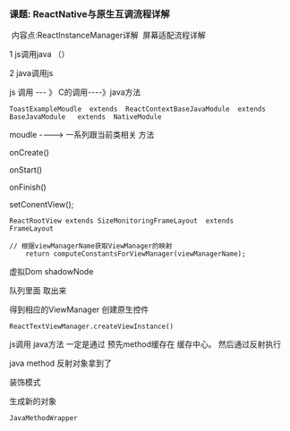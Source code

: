 ### 课题:  ReactNative与原生互调流程详解

​       内容点:ReactInstanceManager详解
​	            屏幕适配流程详解





1  js调用java （）



2   java调用js



js  调用  --- 》  C的调用----》java方法    

```
ToastExampleMoudle  extends  ReactContextBaseJavaModule  extends BaseJavaModule   extends  NativeModule
```

moudle   ----> 一系列跟当前类相关 方法



onCreate()



onStart()



onFinish()



setConentView();

```
ReactRootView extends SizeMonitoringFrameLayout  extends    FrameLayout
```

```
// 根据viewManagerName获取ViewManager的映射
    return computeConstantsForViewManager(viewManagerName);
```

虚拟Dom shadowNode



队列里面 取出来  

得到相应的ViewManager  创建原生控件

```
ReactTextViewManager.createViewInstance()
```

js调用 java方法  一定是通过 预先method缓存在 缓存中心。  然后通过反射执行





java  method 反射对象拿到了  

装饰模式

生成新的对象

```
JavaMethodWrapper
```